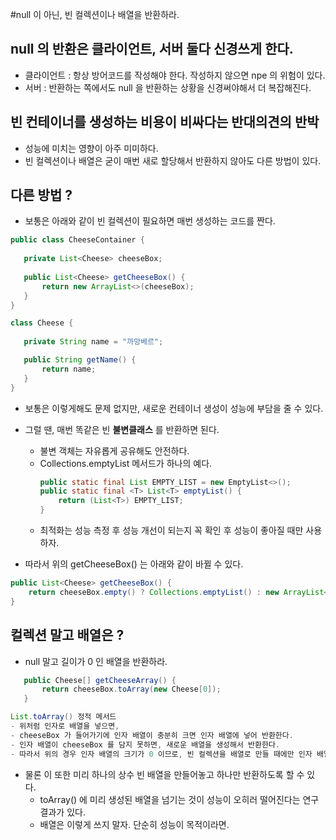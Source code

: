 #null 이 아닌, 빈 컬렉션이나 배열을 반환하라.

## null 의 반환은 클라이언트, 서버 둘다 신경쓰게 한다.
 - 클라이언트 : 항상 방어코드를 작성해야 한다. 작성하지 않으면 npe 의 위험이 있다.
 - 서버 : 반환하는 쪽에서도 null 을 반환하는 상황을 신경써야해서 더 복잡해진다.
 
## 빈 컨테이너를 생성하는 비용이 비싸다는 반대의견의 반박
 - 성능에 미치는 영향이 아주 미미하다.
 - 빈 컬렉션이나 배열은 굳이 매번 새로 할당해서 반환하지 않아도 다른 방법이 있다.
 
## 다른 방법 ?
 - 보통은 아래와 같이 빈 컬렉션이 필요하면 매번 생성하는 코드를 짠다.
 ```java
public class CheeseContainer {
    
    private List<Cheese> cheeseBox;
    
    public List<Cheese> getCheeseBox() {
        return new ArrayList<>(cheeseBox);
    }
}

class Cheese {
    
    private String name = "까망베르";

    public String getName() {
        return name;
    }
}
```

 - 보통은 이렇게해도 문제 없지만, 새로운 컨테이너 생성이 성능에 부담을 줄 수 있다.
 - 그럴 땐, 매번 똑같은 빈 **불변클래스** 를 반환하면 된다.
    - 불변 객체는 자유롭게 공유해도 안전하다.
    - Collections.emptyList 메서드가 하나의 예다.
        ```java
        public static final List EMPTY_LIST = new EmptyList<>();
        public static final <T> List<T> emptyList() {
            return (List<T>) EMPTY_LIST;
        }
        ```
    - 최적화는 성능 측정 후 성능 개선이 되는지 꼭 확인 후 성능이 좋아질 때만 사용하자.
    
 - 따라서 위의 getCheeseBox() 는 아래와 같이 바뀔 수 있다.
 ```java
 public List<Cheese> getCheeseBox() {
     return cheeseBox.empty() ? Collections.emptyList() : new ArrayList<>(cheeseBox);
 }
 ```

## 컬렉션 말고 배열은 ?
 - null 말고 길이가 0 인 배열을 반환하라.
 ```java
    public Cheese[] getCheeseArray() {
        return cheeseBox.toArray(new Cheese[0]);
    }
 ```
 ```java
 List.toArray() 정적 메서드
 - 위처럼 인자로 배열을 넣으면,
 - cheeseBox 가 들어가기에 인자 배열이 충분히 크면 인자 배열에 넣어 반환한다.
 - 인자 배열이 cheeseBox 를 담지 못하면, 새로운 배열을 생성해서 반환한다.
 - 따라서 위의 경우 인자 배열의 크기가 0 이므로, 빈 컬렉션을 배열로 만들 때에만 인자 배열이 반환된다. 
 ```
 - 물론 이 또한 미리 하나의 상수 빈 배열을 만들어놓고 하나만 반환하도록 할 수 있다.
    - toArray() 에 미리 생성된 배열을 넘기는 것이 성능이 오히러 떨어진다는 연구 결과가 있다.
    - 배열은 이렇게 쓰지 말자. 단순히 성능이 목적이라면.